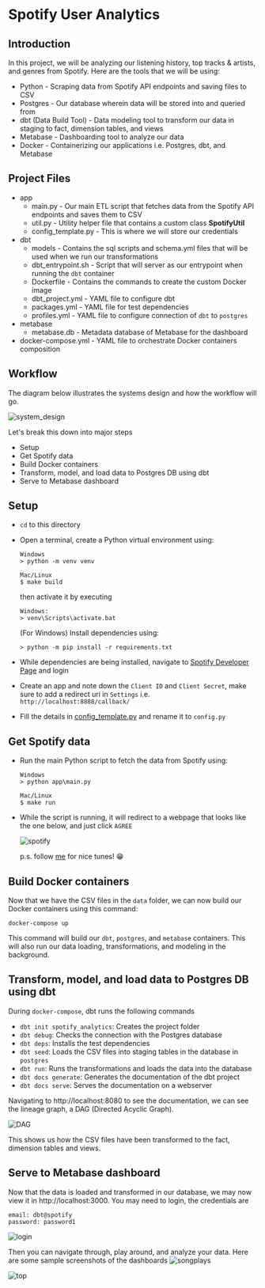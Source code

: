 # Spotify User Analytics

## Introduction
In this project, we will be analyzing our listening history, top tracks & artists, and genres from Spotify. Here are the tools that we will be using:
- Python - Scraping data from Spotify API endpoints and saving files to CSV
- Postgres - Our database wherein data will be stored into and queried from
- dbt (Data Build Tool) - Data modeling tool to transform our data in staging to fact, dimension tables, and views
- Metabase - Dashboarding tool to analyze our data
- Docker - Containerizing our applications i.e. Postgres, dbt, and Metabase

## Project Files
- app
    - main.py - Our main ETL script that fetches data from the Spotify API endpoints and saves them to CSV
    - util.py - Utility helper file that contains a custom class **SpotifyUtil**
    - config_template.py - This is where we will store our credentials
- dbt
    - models - Contains the sql scripts and schema.yml files that will be used when we run our transformations
    - dbt_entrypoint.sh - Script that will server as our entrypoint when running the `dbt` container
    - Dockerfile - Contains the commands to create the custom Docker image
    - dbt_project.yml - YAML file to configure dbt
    - packages.yml - YAML file for test dependencies
    - profiles.yml - YAML file to configure connection of `dbt` to `postgres`
- metabase
    - metabase.db - Metadata database of Metabase for the dashboard
- docker-compose.yml - YAML file to orchestrate Docker containers composition

## Workflow
The diagram below illustrates the systems design and how the workflow will go.

![system_design](images/system_design.png)

Let's break this down into major steps
- Setup
- Get Spotify data
- Build Docker containers
- Transform, model, and load data to Postgres DB using dbt
- Serve to Metabase dashboard

## Setup
- `cd` to this directory
- Open a terminal, create a Python virtual environment using:


    ```
    Windows
    > python -m venv venv

    Mac/Linux
    $ make build

    ```
    then activate it by executing 

    ```
    Windows:
    > venv\Scripts\activate.bat
    ```
    (For Windows) Install dependencies using:
    ```
    > python -m pip install -r requirements.txt
    ```
- While dependencies are being installed, navigate to [Spotify Developer Page](https://developer.spotify.com/dashboard/login) and login
- Create an app and note down the `Client ID` and `Client Secret`, make sure to add a redirect uri in `Settings` i.e. `http://localhost:8888/callback/`
- Fill the details in [config_template.py](app/config_template.py) and rename it to `config.py`

## Get Spotify data
- Run the main Python script to fetch the data from Spotify using:

    ```
    Windows
    > python app\main.py

    Mac/Linux
    $ make run
    ```
- While the script is running, it will redirect to a webpage that looks like the one below, and just click `AGREE` 
    
    ![spotify](images/token.png)

    p.s. follow [me](https://open.spotify.com/user/12139930362) for nice tunes! 😁

## Build Docker containers
Now that we have the CSV files in the `data` folder, we can now build our Docker containers using this command:
```
docker-compose up
```

This command will build our `dbt`, `postgres`, and `metabase` containers. This will also run our data loading, transformations, and modeling in the background.

## Transform, model, and load data to Postgres DB using dbt
During `docker-compose`, dbt runs the following commands
- `dbt init spotify_analytics`: Creates the project folder
- `dbt debug`: Checks the connection with the Postgres database
- `dbt deps`: Installs the test dependencies
- `dbt seed`: Loads the CSV files into staging tables in the database in `postgres`
- `dbt run`: Runs the transformations and loads the data into the database
- `dbt docs generate`: Generates the documentation of the dbt project
- `dbt docs serve`: Serves the documentation on a webserver

Navigating to http://localhost:8080 to see the documentation, we can see the lineage graph, a DAG (Directed Acyclic Graph).

![DAG](images/dbt_docs.png)

This shows us how the CSV files have been transformed to the fact, dimension tables and views.

## Serve to Metabase dashboard
Now that the data is loaded and transformed in our database, we may now view it in http://localhost:3000.
You may need to login, the credentials are 
```
email: dbt@spotify 
password: password1
```
![login](images/metabase_login.png)


Then you can navigate through, play around, and analyze your data. Here are some sample screenshots of the dashboards
![songplays](images/songplays.png)

![top](images/top_artists_tracks.png)